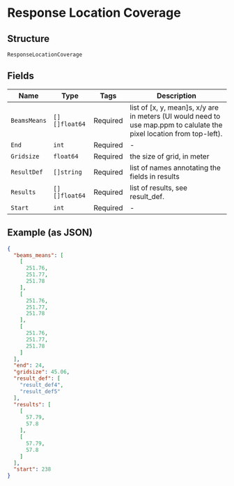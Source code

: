 
# Response Location Coverage

## Structure

`ResponseLocationCoverage`

## Fields

| Name | Type | Tags | Description |
|  --- | --- | --- | --- |
| `BeamsMeans` | `[][]float64` | Required | list of [x, y, mean]s, x/y are in meters (UI would need to use map.ppm to calulate the pixel location from top-left). |
| `End` | `int` | Required | - |
| `Gridsize` | `float64` | Required | the size of grid, in meter |
| `ResultDef` | `[]string` | Required | list of names annotating the fields in results |
| `Results` | `[][]float64` | Required | list of results, see result_def. |
| `Start` | `int` | Required | - |

## Example (as JSON)

```json
{
  "beams_means": [
    [
      251.76,
      251.77,
      251.78
    ],
    [
      251.76,
      251.77,
      251.78
    ],
    [
      251.76,
      251.77,
      251.78
    ]
  ],
  "end": 24,
  "gridsize": 45.06,
  "result_def": [
    "result_def4",
    "result_def5"
  ],
  "results": [
    [
      57.79,
      57.8
    ],
    [
      57.79,
      57.8
    ]
  ],
  "start": 238
}
```

